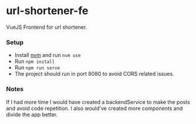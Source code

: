# url-shortener-fe
VueJS Frontend for url shortener.

### Setup

- Install [nvm](https://github.com/nvm-sh/nvm) and run `nvm use`
- Run `npm install`
- Run `npm run serve`
- The project should run in port 8080 to avoid CORS related issues.


### Notes

If I had more time I would have created a backendService to make the posts and avoid code repetition.
I also would've created more components and divide the app better.